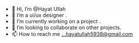 - 👋 Hi, I’m @Hayat Ullah
- 👀 I’m a ui/ux designer .
- 🌱 I’m currently working on a project .
- 💞️ I’m looking to collaborate on other projects.
- 📫 How to reach me ...hayatullah5938@gmail.com

<!---
Hayat650/Hayat650 is a ✨ special ✨ repository because its `README.md` (this file) appears on your GitHub profile.
You can click the Preview link to take a look at your changes.
--->
